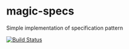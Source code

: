 # magic-specs
Simple implementation of specification pattern

[![Build Status](https://snb83.visualstudio.com/magic-specs/_apis/build/status/snb83.magic-specs?branchName=master)](https://snb83.visualstudio.com/magic-specs/_build/latest?definitionId=6&branchName=master)
